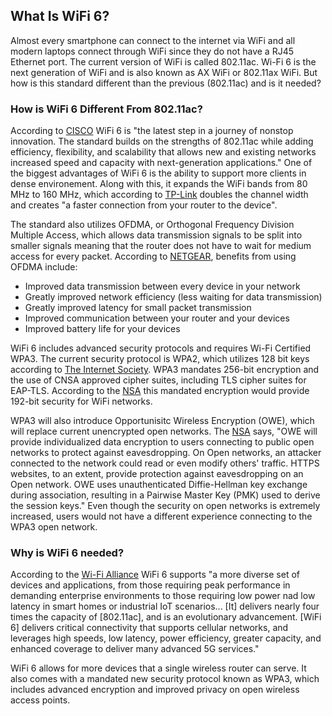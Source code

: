 ## What Is WiFi 6?

Almost every smartphone can connect to the internet via WiFi and all modern laptops connect through WiFi since they do not have a RJ45 Ethernet port. The current version of WiFi is called 802.11ac. Wi-Fi 6 is the next generation of WiFi and is also known as AX WiFi or 802.11ax WiFi. But how is this standard different than the previous (802.11ac) and is it needed?

### How is WiFi 6 Different From 802.11ac?
According to [CISCO](https://www.cisco.com/c/en/us/products/wireless/what-is-wi-fi-6.html) WiFi 6 is "the latest step in a journey of nonstop innovation. The standard builds on the strengths of 802.11ac while adding efficiency, flexibility, and scalability that allows new and existing networks increased speed and capacity with next-generation applications." One of the biggest advantages of WiFi 6 is the ability to support more clients in dense environement. Along with this, it expands the WiFi bands from 80 MHz to 160 MHz, which according to [TP-Link](https://www.tp-link.com/us/wifi6) doubles the channel width and creates "a faster connection from your router to the device".

The standard also utilizes OFDMA, or Orthogonal Frequency Division Multiple Access, which allows data transmission signals to be split into smaller signals meaning that the router does not have to wait for medium access for every packet. According to [NETGEAR](https://kb.netgear.com/000059685/What-is-Orthogonal-Frequency-Division-Multiple-Access), benefits from using OFDMA include:
<ul>
  <li>Improved data transmission between every device in your network</li>
  <li>Greatly improved network efficiency (less waiting for data transmission)</li>
  <li>Greatly improved latency for small packet transmission</li>
  <li>Improved communication between your router and your devices</li>
  <li>Improved battery life for your devices</li>
</ul>

WiFi 6 includes advanced security protocols and requires Wi-Fi Certified WPA3. The current security protocol is WPA2, which utilizes 128 bit keys according to [The Internet Society](ietf.org/rfc/rfc4017.txt). WPA3 mandates 256-bit encryption and the use of CNSA approved cipher suites, including TLS cipher suites for EAP-TLS. According to the [NSA](https://nsa.gov/Portals/70/documents/what-we-do/cybersecurity/professional-resources/ctr/cybersecurity-technical-report-wpa3.pdf) this mandated encryption would provide 192-bit security for WiFi networks. 

WPA3 will also introduce Opportunisitc Wireless Encryption (OWE), which will replace current unencrypted open networks. The [NSA](https://nsa.gov/Portals/70/documents/what-we-do/cybersecurity/professional-resources/ctr/cybersecurity-technical-report-wpa3.pdf) says, "OWE will provide individualized data encryption to users connecting to public open networks to protect against eavesdropping. On Open networks, an attacker connected to the network could read or even modify others' traffic. HTTPS websites, to an extent, provide protection against eavesdropping on an Open network. OWE uses unauthenticated Diffie-Hellman key exchange during association, resulting in a Pairwise Master Key (PMK) used to derive the session keys." Even though the security on open networks is extremely increased, users would not have a different experience connecting to the WPA3 open network.

### Why is WiFi 6 needed?
According to the [Wi-Fi Alliance](https://www.wi-fi.org/news-events/newsroom/wi-fi-certified-6-delivers-new-wi-fi-era) WiFi 6 supports "a more diverse set of devices and applications, from those requiring peak performance in demanding enterprise environments to those requiring low power nad low latency in smart homes or industrial IoT scenarios... [It] delivers nearly four times the capacity of [802.11ac], and is an evolutionary advancement. [WiFi 6] delivers critical connectivity that supports cellular networks, and leverages high speeds, low latency, power efficiency, greater capacity, and enhanced coverage to deliver many advanced 5G services."

WiFi 6 allows for more devices that a single wireless router can serve. It also comes with a mandated new security protocol known as WPA3, which includes advanced encryption and improved privacy on open wireless access points. 
